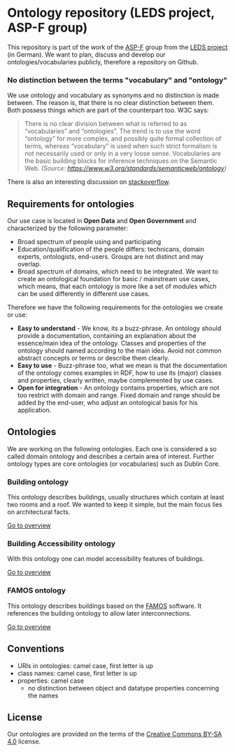 # Ontology repository (LEDS project, ASP-F group)

This repository is part of the work of the [ASP-F](http://www.leds-projekt.de/de/arbeitspakete.html#asp-f---vernetzte-e-government-dienste) group from the [LEDS project](http://www.leds-projekt.de/) (in German). We want to plan, discuss and develop our ontologies/vocabularies publicly, therefore a repository on Github.

### No distinction between the terms "vocabulary" and "ontology"

We use ontology and vocabulary as synonyms and no distinction is made between. The reason is, that there is no clear distinction between them. Both possess things which are part of the counterpart too. W3C says:

> There is no clear division between what is referred to as “vocabularies” and “ontologies”. The trend is to use the word “ontology” for more complex, and possibly quite formal collection of terms, whereas “vocabulary” is used when such strict formalism is not necessarily used or only in a very loose sense. Vocabularies are the basic building blocks for inference techniques on the Semantic Web. *(Source: https://www.w3.org/standards/semanticweb/ontology)*

There is also an interesting discussion on [stackoverflow](http://stackoverflow.com/questions/20200270/ontology-vs-vocabulary).

## Requirements for ontologies

Our use case is located in **Open Data** and **Open Government** and characterized by the following parameter:
* Broad spectrum of people using and participating
* Education/qualification of the people differs: technicans, domain experts, ontologists, end-users. Groups are not distinct and may overlap.
* Broad spectrum of domains, which need to be integrated. We want to create an ontological foundation for basic / mainstream use cases, which means, that each ontology is more like a set of modules which can be used differently in different use cases.

Therefore we have the following requirements for the ontologies we create or use:
* **Easy to understand** - We know, its a buzz-phrase. An ontology should provide a documentation, containing an explanation about the essence/main idea of the ontology. Classes and properties of the ontology should named according to the main idea. Avoid not common abstract concepts or terms or describe them clearly.
* **Easy to use** - Buzz-phrase too, what we mean is that the documentation of the ontology comes examples in RDF, how to use its (major) classes and properties, clearly written, maybe complemented by use cases.
* **Open for integration** - An ontology contains properties, which are not too restrict with domain and range. Fixed domain and range should be added by the end-user, who adjust an ontological basis for his application.

## Ontologies

We are working on the following ontologies. Each one is considered a so called domain ontology and describes a certain area of interest. Further ontology types are core ontologies (or vocabularies) such as Dublin Core.

### Building ontology

This ontology describes buildings, usually structures which contain at least two rooms and a roof. We wanted to keep it simple, but the main focus lies on architectural facts.

[Go to overview](https://github.com/AKSW/leds-asp-f-ontologies/tree/master/ontologies/building)

### Building Accessibility ontology

With this ontology one can model accessibility features of buildings.

[Go to overview](https://github.com/AKSW/leds-asp-f-ontologies/tree/master/ontologies/building-accessibility)

### FAMOS ontology

This ontology describes buildings based on the [FAMOS](http://www.kesslersolutions.de/cafm-loesung/cafm-software-famos.html) software. It references the building ontology to allow later interconnections.

[Go to overview](https://github.com/AKSW/leds-asp-f-ontologies/tree/master/ontologies/famos)

## Conventions

* URIs in ontologies: camel case, first letter is up
* class names: camel case, first letter is up
* properties: camel case
  * no distinction between object and datatype properties concerning the names

## License

Our ontologies are provided on the terms of the [Creative Commons BY-SA 4.0](http://creativecommons.org/licenses/by-sa/4.0/) license.

